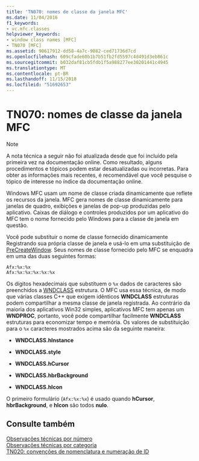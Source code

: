 ```yaml
---
title: 'TN070: nomes de classe da janela MFC'
ms.date: 11/04/2016
f1_keywords:
- vc.mfc.classes
helpviewer_keywords:
- window class names [MFC]
- TN070 [MFC]
ms.assetid: 90617912-dd58-4a7c-9082-ced71736d7cd
ms.openlocfilehash: 609cfade60b1b7b51fb2fd5597c4d491d3eb861c
ms.sourcegitcommit: b032daf81cb5fdb1f5a988277ee30201441c4945
ms.translationtype: MT
ms.contentlocale: pt-BR
ms.lasthandoff: 11/15/2018
ms.locfileid: "51692653"
---
```

# <a name="tn070-mfc-window-class-names"></a>TN070: nomes de classe da janela MFC

> [!NOTE]
>  A nota técnica a seguir não foi atualizada desde que foi incluído pela primeira vez na documentação online. Como resultado, alguns procedimentos e tópicos podem estar desatualizadas ou incorretas. Para obter as informações mais recentes, é recomendável que você pesquise o tópico de interesse no índice da documentação online.

Windows MFC usam um nome de classe criada dinamicamente que reflete os recursos da janela. MFC gera nomes de classe dinamicamente para janelas de quadro, exibições e janelas de pop-up produzidas pelo aplicativo. Caixas de diálogo e controles produzidos por um aplicativo do MFC tem o nome fornecido pelo Windows para a classe de janela em questão.

Você pode substituir o nome de classe fornecido dinamicamente Registrando sua própria classe de janela e usá-lo em uma substituição de [PreCreateWindow](../mfc/reference/cwnd-class.md#precreatewindow). Seus nomes de classe fornecido pelo MFC se enquadra em uma das duas seguintes formas:

```
Afx:%x:%x
Afx:%x:%x:%x:%x:%x
```

Os dígitos hexadecimais que substituem o `%x` dados de caracteres são preenchidos a [WNDCLASS](/windows/desktop/api/winuser/ns-winuser-tagwndclassa) estrutura. O MFC usa essa técnica, de modo que várias classes C++ que exigem idênticos **WNDCLASS** estruturas podem compartilhar a mesma classe de janela registrada. Ao contrário da maioria dos aplicativos Win32 simples, aplicativos MFC tem apenas um **WNDPROC**, portanto, você pode compartilhar facilmente **WNDCLASS** estruturas para economizar tempo e memória. Os valores de substituição para o `%x` caracteres mostrados acima são da seguinte maneira:

- **WNDCLASS.hInstance**

- **WNDCLASS.style**

- **WNDCLASS.hCursor**

- **WNDCLASS.hbrBackground**

- **WNDCLASS.hIcon**

O primeiro formulário (`Afx:%x:%x`) é usado quando **hCursor**, **hbrBackground**, e **hIcon** são todos **nulo**.

## <a name="see-also"></a>Consulte também

[Observações técnicas por número](../mfc/technical-notes-by-number.md)<br/>
[Observações técnicas por categoria](../mfc/technical-notes-by-category.md)<br/>
[TN020: convenções de nomenclatura e numeração de ID](../mfc/tn020-id-naming-and-numbering-conventions.md)

